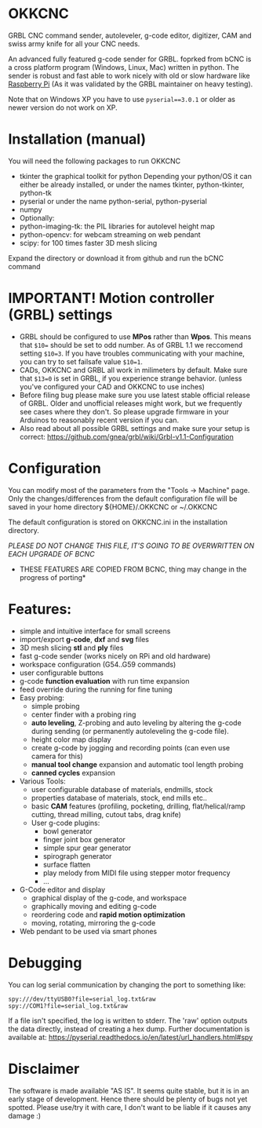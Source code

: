 OKKCNC
====

GRBL CNC command sender, autoleveler, g-code editor, digitizer, CAM
and swiss army knife for all your CNC needs.

An advanced fully featured g-code sender for GRBL. foprked from bCNC is a cross platform program (Windows, Linux, Mac) written in python. The sender is robust and fast able to work nicely with old or slow hardware like [Raspberry Pi](http://www.openbuilds.com/threads/bcnc-and-the-raspberry-pi.3038/) (As it was validated by the GRBL maintainer on heavy testing).

Note that on Windows XP you have to use `pyserial==3.0.1` or older as newer version do not work on XP.

# Installation (manual)
You will need the following packages to run OKKCNC
- tkinter the graphical toolkit for python
  Depending your python/OS it can either be already installed,
  or under the names tkinter, python-tkinter, python-tk
- pyserial or under the name python-serial, python-pyserial
- numpy
- Optionally:
- python-imaging-tk: the PIL libraries for autolevel height map
- python-opencv: for webcam streaming on web pendant
- scipy: for 100 times faster 3D mesh slicing

Expand the directory or download it from github
and run the bCNC command

# IMPORTANT! Motion controller (GRBL) settings
- GRBL should be configured to use **MPos** rather than **Wpos**. This means that `$10=` should be set to odd number. As of GRBL 1.1 we reccomend setting `$10=3`. If you have troubles communicating with your machine, you can try to set failsafe value `$10=1`.
- CADs, OKKCNC and GRBL all work in milimeters by default. Make sure that `$13=0` is set in GRBL, if you experience strange behavior. (unless you've configured your CAD and OKKCNC to use inches)
- Before filing bug please make sure you use latest stable official release of GRBL. Older and unofficial releases might work, but we frequently see cases where they don't. So please upgrade firmware in your Arduinos to reasonably recent version if you can.
- Also read about all possible GRBL settings and make sure your setup is correct: https://github.com/gnea/grbl/wiki/Grbl-v1.1-Configuration

# Configuration
You can modify most of the parameters from the "Tools -> Machine"
page. Only the changes/differences from the default configuration
file will be saved in your home directory ${HOME}/.OKKCNC  or ~/.OKKCNC

The default configuration is stored on OKKCNC.ini in the
installation directory.

*PLEASE DO NOT CHANGE THIS FILE, IT'S GOING TO BE OVERWRITTEN ON EACH UPGRADE OF BCNC*

* THESE FEATURES ARE COPIED FROM BCNC, thing may change in the progress of porting*

# Features:
- simple and intuitive interface for small screens
- import/export **g-code**, **dxf** and **svg** files
- 3D mesh slicing **stl** and **ply** files
- fast g-code sender (works nicely on RPi and old hardware)
- workspace configuration (G54..G59 commands)
- user configurable buttons
- g-code **function evaluation** with run time expansion
- feed override during the running for fine tuning
- Easy probing:
  - simple probing
  - center finder with a probing ring
  - **auto leveling**, Z-probing and auto leveling by altering the g-code during
    sending (or permanently autoleveling the g-code file).
  - height color map display
  - create g-code by jogging and recording points (can even use camera for this)
  - **manual tool change** expansion and automatic tool length probing
  - **canned cycles** expansion
- Various Tools:
  - user configurable database of materials, endmills, stock
  - properties database of materials, stock, end mills etc..
  - basic **CAM** features (profiling, pocketing, drilling, flat/helical/ramp cutting, thread milling, cutout tabs, drag knife)
  - User g-code plugins:
    - bowl generator
    - finger joint box generator
    - simple spur gear generator
    - spirograph generator
    - surface flatten
    - play melody from MIDI file using stepper motor frequency
    - ...
- G-Code editor and display
    - graphical display of the g-code, and workspace
    - graphically moving and editing g-code
    - reordering code and **rapid motion optimization**
    - moving, rotating, mirroring the g-code
- Web pendant to be used via smart phones

# Debugging
You can log serial communication by changing the port to something like:

    spy:///dev/ttyUSB0?file=serial_log.txt&raw
    spy://COM1?file=serial_log.txt&raw

If a file isn't specified, the log is written to stderr.
The 'raw' option outputs the data directly, instead of creating a hex dump.
Further documentation is available at: https://pyserial.readthedocs.io/en/latest/url_handlers.html#spy

# Disclaimer
  The software is made available "AS IS". It seems quite stable, but it is in
  an early stage of development.  Hence there should be plenty of bugs not yet
  spotted. Please use/try it with care, I don't want to be liable if it causes
  any damage :)
